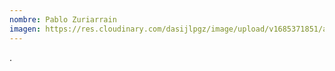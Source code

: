 ```yaml
---
nombre: Pablo Zuriarrain
imagen: https://res.cloudinary.com/dasijlpgz/image/upload/v1685371851/artistas/Pablo%20Zuriarrain/Foto_manos_3.png
---
```

.